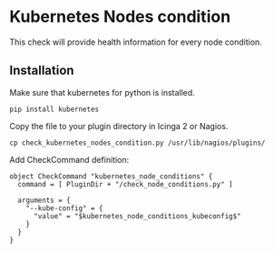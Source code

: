 # Kubernetes Nodes condition

This check will provide health information for every node condition.

## Installation

Make sure that kubernetes for python is installed.


```
pip install kubernetes
```

Copy the file to your plugin directory in Icinga 2 or Nagios.

```
cp check_kubernetes_nodes_condition.py /usr/lib/nagios/plugins/
```

Add CheckCommand definition:

```
object CheckCommand "kubernetes_node_conditions" {
  command = [ PluginDir + "/check_node_conditions.py" ]

  arguments = {
    "--kube-config" = {
      "value" = "$kubernetes_node_conditions_kubeconfig$"
    }
  }
}
```
